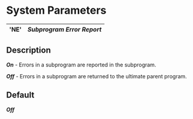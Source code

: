 # System Parameters

**'NE'** |  **_Subprogram Error Report_**  
---|---  
  
##  Description

**_On_** \- Errors in a subprogram are reported in the subprogram.  
  
**_Off_** \- Errors in a subprogram are returned to the ultimate parent program.

##  Default

**_Off_**
